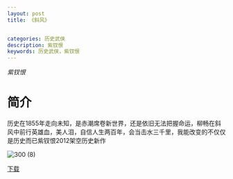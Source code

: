 ```yaml
---
layout: post
title: 《斜风》


categories: 历史武侠
description: 紫钗恨
keywords: 历史武侠，紫钗恨
---
```


*紫钗恨*

# 简介

历史在1855年走向未知，是赤潮席卷新世界，还是依旧无法把握命运，柳畅在斜风中前行英雄血，美人泪，自信人生两百年，会当击水三千里，我能改变的不仅仅是历史而已紫钗恨2012架空历史新作

![300 (8)](http://tvax2.sinaimg.cn/large/008dGP0Fgy1gu3oc1aiprj304605kdft.jpg)

[下载](https://link.jscdn.cn/1drv/aHR0cHM6Ly8xZHJ2Lm1zL3QvcyFBaGU2R2dNWmVFb2poVU9GVldhdnA5MVZ6TnBLP2U9bDBXQUta.txt)
